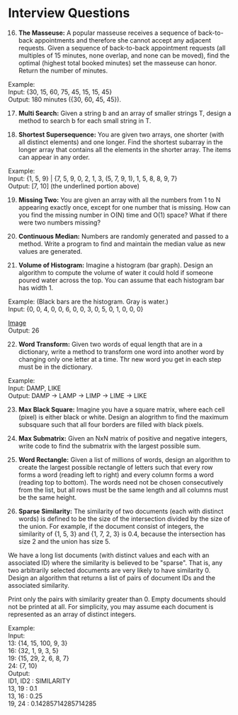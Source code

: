 # Interview Questions

<!-- 1. **Add Without Plus:** Write a function that adds two numbers. You should not use + or any arithmetic operators. -->

<!-- 2. **Shuffle:** Write a method to shuffle a deck of cards. It must be a perfect shuffle - in other words, each of the 52! permutations of the deck has to be equally likely. Assume that you are given a random number generator which is perfect. -->

<!-- 3. **Random Set:** Write a method to randomly generate a set of m integers from an array of size n. Each element must have equal probability of being chosen. -->

<!-- 4. **Missing Number:** An array A contains all the integers from 0 to n, except for one number which is missing. In this problem, we cannot access an entire integer in A with a single operation. The element of A are represented in binary, and the only operation we can use to access them is "fetch the jth bit of A[i]," which takes constant time. Write code to find the missing integer. Can you do it in O(n) time? -->

<!-- 5. **Letters and Numbers:** Given an array filled with letters and numbers, find the longest subarray with an equal number of letters and numbers. -->

<!-- 6. **Count of 2s:** Write a method to count the number of 2s that appear in all the numbers between 0 and n (inclusive).

Example:

Input: 25 <br>
Output: 9 (2, 12, 20, 21, 22, 23, 24 and 25. Note that 22 counts for two 2s). -->

<!-- 7. **Baby Names:** Each year, the government releases a list of the 10000 most common baby names and their frequencies (the number of babies with that name). The only problem with this is that some names have multiple spellings. For example, "John" and "Jon" are essentially the same name but would be listed separately in the list. Given two lists, one of names/frequencies and the other of pairs of equivalent names. Write an algorithm to print a new list of the true frequency of each name. Note that if John and Jon are synonyms, and Jon and Johnny are synonyms, then John and Johnny are synonyms. (It is both transitive and symmetric.) In the final list, any name can be used as the "real" name.

Example:

Input:<br>
Names: John (15), Jon (12), Chris (13), Kris (4), Christopher (19)<br>
Synonyms: (Jon, John), (John, Johnny), (Chris, Kris), (Christopher, Chris)<br>
Output: John (27), Kris (36) -->

<!-- 8. **Circus Tower:** A circus is designing a tower routine consisting of people standing atop one another's shoulders. For practical and aesthetic reasons, each person must be both shorter and lighter than the person below him or her. Given the heights and weights of each person in the circus, write a method to compute the largest possible number of people in such a tower.

Example: <br>
Input (ht, wt): (65, 100) (70, 150), (56, 90) (75, 190) (60, 95) (68, 110) <br>
Output: The longest tower is length of 6 and includes from top to bottom:<br>
(56, 90) (60, 95) (65, 100) (68, 110) (70, 150) (75, 190) -->

<!-- 9. **Kth Multiple:** Design an algorithm to find the kth number such that the only prime factors are 3, 5, and 7. Note that 3, 5, and 7 do not have to be factors, but it should not have other prime factors. For example, the first several multiples would be (in order) 1, 3, 5, 7, 9, 15, 21 -->

<!-- 10. **Majority Element:** A majority element is an element that makes up more than half of the items in an array. Given a positive integers array, find the majority element. If there is no majority element, return -1. Do this in O(N) time and O(1) space.

Example:<br>
Input: 1 2 5 9 5 9 5 5 5 <br>
Output: 5 -->

<!-- 11. **Word Distance:** You have large text file containing words. Given any two words, find the shortest distance (in terms of number of words) between them in the file. If the operation will be repeated many times for the same file (but different paris of words), can you optimize your solution? -->

<!-- 12. **BiNode:** Consider a simple data structure called BiNode, which has pointers to two other nodes.

```java
public class BiNode {
    public BiNode node1, node2;
    public int data;
}
```

The data structure BiNode could be used to represent both a binary tree (where node1 is the left node and node2 is the right node) or a doubly linked list (where node1 is the previous node and node2 is the next node.) Implement a method to convert a binary search tree (implemented with BiNode) into a doubly linked list. The values should be kept in order and the operation should be performed in place (that is, on the original data structure). -->

<!-- 13. **Re-space:** Oh, no! You have accidentally removed all spaces, punctuation, and capitalization in a lengthy document. A sentence like "I reset the computer. It still didn't boot!" became "iresetthecomputeritstilldidntboot". You'll deal with the punctuation and capitalization later; right now you need to re-insert the spaces. Most of the words are in a dictionary but a few are not. Given a dictionary (a list of strings) and the document (a string), design an algorithm to unconcatenate the document in a way that minimizes the number of unrecognized characters.

Example: <br>
Input: jesslookedjustliketimherbrother<br>
Output: (jess) looked just like (tim) her brother (7 unrecognized characters) -->

<!-- 14. **Smallest K:** Design an algorithm to find the smallest K numbers in an array. -->

<!-- 15. **Longest Word:** Given a list of words, write a program to find the longest word made of other words in the list.

Example:<br>
Input: cat, banana, dog, nana, walk, walker, dogwalker <br>
Output: dogwalker -->

16. **The Masseuse:** A popular masseuse receives a sequence of back-to-back appointments and therefore she cannot accept any adjacent requests. Given a sequence of back-to-back appointment requests (all multiples of 15 minutes, none overlap, and none can be moved), find the optimal (highest total booked minutes) set the masseuse can honor. Return the number of minutes.

Example:<br>
Input: {30, 15, 60, 75, 45, 15, 15, 45}<br>
Output: 180 minutes ({30, 60, 45, 45}).

17. **Multi Search:** Given a string b and an array of smaller strings T, design a method to search b for each small string in T.

18. **Shortest Supersequence:** You are given two arrays, one shorter (with all distinct elements) and one longer. Find the shortest subarray in the longer array that contains all the elements in the shorter array. The items can appear in any order.

Example:<br>
Input: {1, 5, 9} | {7, 5, 9, 0, 2, 1, 3, (5, 7, 9, 1), 1, 5, 8, 8, 9, 7}<br>
Output: [7, 10] (the underlined portion above)

19. **Missing Two:** You are given an array with all the numbers from 1 to N appearing exactly once, except for one number that is missing. How can you find the missing number in O(N) time and O(1) space? What if there were two numbers missing?

20. **Continuous Median:** Numbers are randomly generated and passed to a method. Write a program to find and maintain the median value as new values are generated.

21. **Volume of Histogram:** Imagine a histogram (bar graph). Design an algorithm to compute the volume of water it could hold if someone poured water across the top. You can assume that each histogram bar has width 1.

Example: (Black bars are the histogram. Gray is water.)<br>
Input: {0, 0, 4, 0, 0, 6, 0, 0, 3, 0, 5, 0, 1, 0, 0, 0}

[Image](/leetcode/assets/adv21.png)
<br>
Output: 26

22. **Word Transform:** Given two words of equal length that are in a dictionary, write a method to transform one word into another word by changing only one letter at a time. Thr new word you get in each step must be in the dictionary.

Example: <br>
Input: DAMP, LIKE<br>
Output: DAMP -> LAMP -> LIMP -> LIME -> LIKE

23. **Max Black Square:** Imagine you have a square matrix, where each cell (pixel) is either black or white. Design an alogrithm to find the maximum subsquare such that all four borders are filled with black pixels.

24. **Max Submatrix:** Given an NxN matrix of positive and negative integers, write code to find the submatrix with the largest possible sum.

25. **Word Rectangle:** Given a list of millions of words, design an algorithm to create the largest possible rectangle of letters such that every row forms a word (reading left to right) and every column forms a word (reading top to bottom). The words need not be chosen consecutively from the list, but all rows must be the same length and all columns must be the same height.

26. **Sparse Similarity:** The similarity of two documents (each with distinct words) is defined to be the size of the intersection divided by the size of the union. For example, if the document consist of integers, the similarity of {1, 5, 3} and {1, 7, 2, 3} is 0.4, because the intersection has size 2 and the union has size 5.

We have a long list documents (with distinct values and each with an associated ID) where the similarity is believed to be "sparse". That is, any two arbitrarily selected documents are very likely to have similarity 0. Design an algorithm that returns a list of pairs of document IDs and the associated similarity.

Print only the pairs with similarity greater than 0. Empty documents should not be printed at all. For simplicity, you may assume each document is represented as an array of distinct integers.

Example: <br>
Input:<br>
13: {14, 15, 100, 9, 3}<br>
16: {32, 1, 9, 3, 5}<br>
19: {15, 29, 2, 6, 8, 7}<br>
24: {7, 10}<br>
Output: <br>
ID1, ID2 : SIMILARITY<br>
13, 19 : 0.1<br>
13, 16 : 0.25 <br>
19, 24 : 0.14285714285714285 <br>

